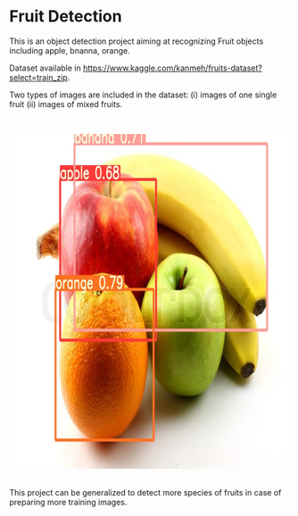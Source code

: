 # Fruit Detection

This is an object detection project aiming at recognizing Fruit objects including apple, bnanna, orange.

Dataset available in https://www.kaggle.com/kanmeh/fruits-dataset?select=train_zip.

Two types of images are included in the dataset: (i) images of one single fruit (ii) images
of mixed fruits.
<p><br>
<div>
<img src="https://github.com/F-Aghaeipoor/DL-Fruit-Detection/blob/master/YOLO-V5/Sources/1.png" width="800" height="600"/>
</div>
<p><br>
This project can be generalized to detect more species of fruits in case of preparing more training images.
